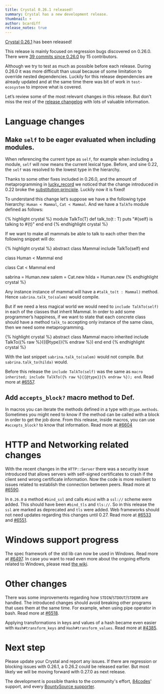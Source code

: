 ```yaml
---
title: Crystal 0.26.1 released!
summary: Crystal has a new development release.
thumbnail: +
author: bcardiff
release_notes: true
---
```


[Crystal 0.26.1](https://github.com/crystal-lang/crystal/releases/tag/0.26.1) has been released!

This release is mainly focused on regression bugs discovered on 0.26.0. There were [39 commits since 0.26.0](https://github.com/crystal-lang/crystal/compare/0.26.0...0.26.1) by 15 contributors.

Although we try to test as much as possible before each release. During 0.26.0 it was more difficult than usual because of some limitation to override nested dependencies. Luckily for this release dependencies are already updated and at the same time there was bit of work in `test-ecosystem` to improve what is covered.

Let’s review some of the most relevant changes in this release. But don't miss the rest of the [release changelog](https://github.com/crystal-lang/crystal/releases/tag/0.26.1) with lots of valuable information.

# Language changes

##  Make `self` to be eager evaluated when including modules.

When referencing the current type as `self`, for example when including a module, `self` will now means the current lexical type. Before, and sine 0.22, the `self` was resolved to the lowest type in the hierarchy.

Thanks to some other fixes included in 0.26.0, and the amount of metaprogramming in [lucky_record](https://github.com/luckyframework/lucky_record) we noticed that the change introduced in 0.22 broke the [substitution principle](https://en.wikipedia.org/wiki/Liskov_substitution_principle). Luckily now it is fixed!

To understand this change let’s suppose we have a the following type hierarchy: `Human < Mammal`, `Cat < Mammal`. And we have a `TalkTo` module defined as follows:

<div class="code_section">{% highlight crystal %}
module TalkTo(T)
  def talk_to(t : T)
    puts "#{self} is talking to #{t}"
  end
end
{% endhighlight crystal %}</div>

If we want to make all mammals be able to talk to each other then the following snippet will do:

<div class="code_section">{% highlight crystal %}
abstract class Mammal
  include TalkTo(self)
end

class Human < Mammal
end

class Cat < Mammal
end

sabrina = Human.new
salem = Cat.new
hilda = Human.new
{% endhighlight crystal %}</div>

Any instance instance of mammal will have a `#talk_to(t : Mammal)` method. Hence `sabrina.talk_to(salem)` would compile.

But if we need a less magical world we would need to `include TalkTo(self)` in each of the classes that inherit Mammal. In order to add some programmer’s happiness, if we want to state that each concrete class should have a method `talk_to` accepting only instance of the same class, then we need some metaprogramming.

<div class="code_section">{% highlight crystal %}
abstract class Mammal
  macro inherited
    include TalkTo({% raw %}{{@type}}{% endraw %})
  end
end
{% endhighlight crystal %}</div>

With the last snippet `sabrina.talk_to(salem)` would not compile. But `sabrina.talk_to(hilda)` would.

Before this release the `include TalkTo(self)` was the same as `macro inherited; include TalkTo({% raw %}{{@type}}{% endraw %}); end`. Read more at [#6557](https://github.com/crystal-lang/crystal/pull/6557).

## Add `accepts_block?` macro method to Def.

In macros you can iterate the methods defined in a type with `@type.methods`. Sometimes you might need to know if the method can be called with a block in order to get the job done. From this release, inside macros, you can use `#accepts_block?` to know that information. Read more at [#6604](https://github.com/crystal-lang/crystal/pull/6604)

# HTTP and Networking related changes

With the recent changes in the `HTTP::Server` there was a security issue introduced that allows servers with self-signed certificates to crash if the client send wrong certificate information. Now the code is more resilient to issues related to establish the connection between peers. Read more at [#6590](https://github.com/crystal-lang/crystal/pull/6590).

In `0.26.0` a method `#bind_ssl` and calls `#bind` with a `ssl://` scheme were added. This should have been `#bind_tls` and `tls://`. So in this release the `ssl` are marked as deprecated and `tls` were added. Web frameworks should not need updates regarding this changes until 0.27. Read more at [#6533](https://github.com/crystal-lang/crystal/pull/6533) and [#6551](https://github.com/crystal-lang/crystal/pull/6551).

# Windows support progress

The spec framework of the std lib can now be used in Windows. Read more at [#6497](https://github.com/crystal-lang/crystal/pull/6497). In case you want to read even more about the ongoing efforts related to Windows, please read [the wiki](https://github.com/crystal-lang/crystal/wiki/Porting-to-Windows).

# Other changes

There was some improvements regarding how `STDIN`/`STDOUT`/`STDERR` are handled. The introduced changes should avoid breaking other programs that uses them at the same time. For example, when using pipe operator in bash. Read more at [#6518](https://github.com/crystal-lang/crystal/pull/6518).

Applying transformations in keys and values of a hash became even easier with `Hash#transform_keys` and `Hash#transform_values`. Read more at [#4385](https://github.com/crystal-lang/crystal/pull/4385).

# Next step

Please update your Crystal and report any issues. If there are regression or blocking issues with 0.26.1, a 0.26.2 could be released earlier. But most likely we will be moving forward with 0.27.0 as next release.

The development is possible thanks to the community's effort, [84codes](https://www.84codes.com/)' support, and every [BountySource supporter](https://crystal-lang.org/sponsors).
